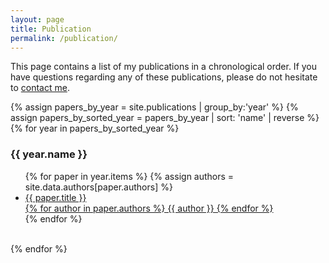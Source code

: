 ```yaml
---
layout: page
title: Publication
permalink: /publication/
---
```


This page contains a list of my publications in a chronological order.
If you have questions regarding any of these publications, please do not
hesitate to <a href="mailto:{{site.email}}">contact me</a>.

{% assign papers_by_year = site.publications | group_by:'year' %}
{% assign papers_by_sorted_year = papers_by_year | sort: 'name' | reverse %}
{% for year in papers_by_sorted_year %}
  <h3>{{ year.name }}</h3>
  <ul>
    {% for paper in year.items %}
    {% assign authors = site.data.authors[paper.authors] %}
    <li>
      <a href="{{ paper.url }}">
        {{ paper.title }} <br>
        {% for author in paper.authors %}
          {{ author }}
        {% endfor %}
      </a>
    </li>
    {% endfor %}
  </ul><br>
{% endfor %}
